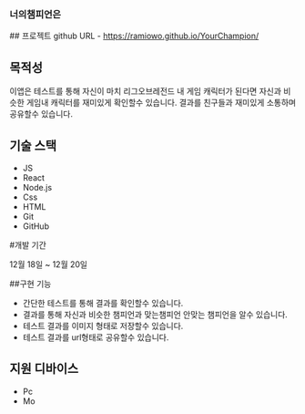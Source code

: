 ### 너의챔피언은

## 프로젝트 github URL - https://ramiowo.github.io/YourChampion/

## 목적성

이앱은 테스트를 통해 자신이 마치 리그오브레전드 내 게임 캐릭터가 된다면 자신과 비슷한 게임내 캐릭터를 재미있게 확인할수 있습니다.
결과를 친구들과 재미있게 소통하며 공유할수 있습니다.

## 기술 스택

- JS
- React
- Node.js
- Css
- HTML
- Git
- GitHub

#개발 기간

12월 18일 ~ 12월 20일

##구현 기능

- 간단한 테스트를 통해 결과를 확인할수 있습니다.
- 결과를 통해 자신과 비슷한 챔피언과 맞는챔피언 안맞는 챔피언을 알수 있습니다.
- 테스트 결과를 이미지 형태로 저장할수 있습니다. 
- 테스트 결과를 url형태로 공유할수 있습니다.

## 지원 디바이스

- Pc
- Mo
